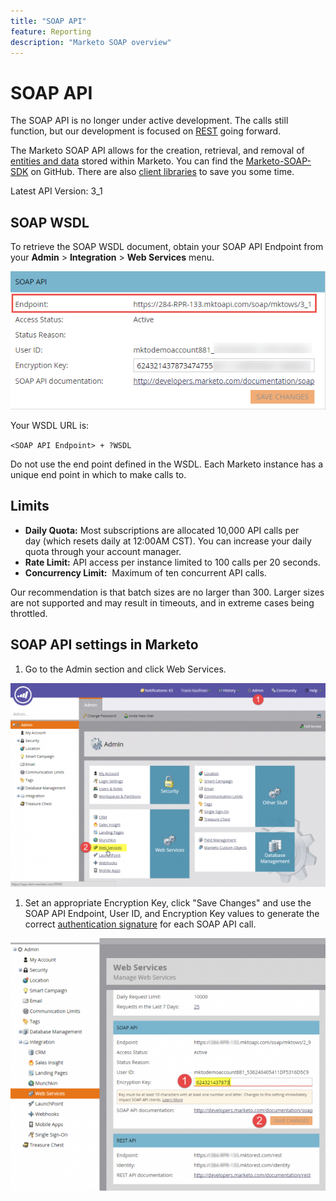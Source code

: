 ```yaml
---
title: "SOAP API"
feature: Reporting
description: "Marketo SOAP overview"
---
```


# SOAP API

The SOAP API is no longer under active development. The calls still function, but our development is focused on [REST](/rest-api/) going forward.

The Marketo SOAP API allows for the creation, retrieval, and removal of [entities and data](/getting-started/) stored within Marketo. You can find the [Marketo-SOAP-SDK](https://github.com/Marketo/SOAP-API-Java-Client) on GitHub. There are also [client libraries](https://github.com/Marketo/Community-Supported-Client-Libraries) to save you some time.

Latest API Version: 3_1

## SOAP WSDL

To retrieve the SOAP WSDL document, obtain your SOAP API Endpoint from your **Admin** > **Integration** > **Web Services** menu. 

![SOAP Endpoint](assets/endpoint-soap.png)

Your WSDL URL is:

`<SOAP API Endpoint> + ?WSDL`

Do not use the end point defined in the WSDL. Each Marketo instance has a unique end point in which to make calls to.

## Limits

- **Daily Quota:** Most subscriptions are allocated 10,000 API calls per day (which resets daily at 12:00AM CST). You can increase your daily quota through your account manager.
- **Rate Limit:** API access per instance limited to 100 calls per 20 seconds.
- **Concurrency Limit:**  Maximum of ten concurrent API calls.

Our recommendation is that batch sizes are no larger than 300. Larger sizes are not supported and may result in timeouts, and in extreme cases being throttled.

## SOAP API settings in Marketo

1. Go to the Admin section and click Web Services.

![admin-web-services2](assets/admin-web-services2.png)

1. Set an appropriate Encryption Key, click "Save Changes" and use the SOAP API Endpoint, User ID, and Encryption Key values to generate the correct [authentication signature](/soap-api/authentication-signature/) for each SOAP API call.

![admin-web-services3](assets/admin-web-services3.png)
